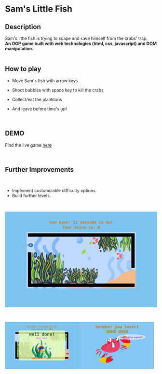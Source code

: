 

# Sam's Little Fish

## Description

Sam's little fish is trying to scape and save himself from the crabs' trap.  
**An OOP game built with web technologies (html, css, javascript) and DOM manipulation.**  
<br />

## How to play  

- Move Sam's fish with arrow keys  

- Shoot bubbles with space key to kill the crabs  

- Collect/eat the planktons  

- And leave before time's up!  
<br />

## DEMO
Find the live game [here](https://mog-rouhi.github.io/project-1-oop-game/)

<br />

## Further Improvements
<br />

- Implement customizable difficulty options. 
- Build further levels.
<br />

<p float="left">
  <img src="./img/screen-shots/screen-shot-1.png" alt="screen-shot-1" style="width=100%;" /> 
</p>

<br/>
<p float="left">
  <img src="./img/screen-shots/screen-shot-2.png" alt="screen-shot-1" style="width:49%;"/><img src="./img/screen-shots/screen-shot-3.png" alt="screen-shot-1" style="width:49%;"/> 
</p>


